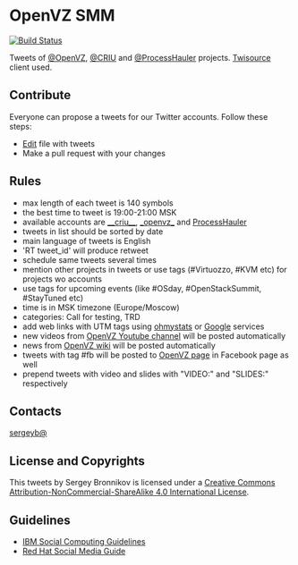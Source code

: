 # OpenVZ SMM

[![Build Status](https://travis-ci.org/ligurio/openvz-smm.svg?branch=master)](https://travis-ci.org/ligurio/openvz-smm)

Tweets of [@OpenVZ](https://twitter.com/_openvz_), [@CRIU](https://twitter.com/__criu__) and
[@ProcessHauler](https://twitter.com/ProcessHauler) projects.
[Twisource](https://github.com/ligurio/twisource) client used.

## Contribute

Everyone can propose a tweets for our Twitter accounts. Follow these steps:

- [Edit](https://github.com/ligurio/openvz-smm/edit/master/tweets.yml) file with tweets
- Make a pull request with your changes

## Rules

- max length of each tweet is 140 symbols
- the best time to tweet is 19:00-21:00 MSK
- available accounts are [\_\_criu\_\_](https://twitter.com/__criu__ ), [\_openvz\_](https://twitter.com/_openvz_) and [ProcessHauler](https://twitter.com/ProcessHauler)
- tweets in list should be sorted by date
- main language of tweets is English
- 'RT tweet\_id' will produce retweet
- schedule same tweets several times
- mention other projects in tweets or use tags (#Virtuozzo, #KVM etc) for projects wo accounts
- use tags for upcoming events (like #OSday, #OpenStackSummit, #StayTuned etc)
- time is in MSK timezone (Europe/Moscow)
- categories: Call for testing, TRD
- add web links with UTM tags using [ohmystats](https://ohmystats.com/utm) or [Google](https://goo.gl/zu4WVG) services
- new videos from [OpenVZ Youtube channel](http://www.youtube.com/c/OpenVZorg) will be posted automatically
- news from [OpenVZ wiki](https://openvz.org/News/updates) will be posted automatically
- tweets with tag #fb will be posted to [OpenVZ page](https://www.facebook.com/openvz.org) in Facebook page as well
- prepend tweets with video and slides with "VIDEO:" and "SLIDES:" respectively

## Contacts                               

[sergeyb@](https://twitter.com/estet)

## License and Copyrights

This tweets by Sergey Bronnikov is licensed under a [Creative Commons
Attribution-NonCommercial-ShareAlike 4.0 International
License](http://creativecommons.org/licenses/by-nc-sa/4.0/).

## Guidelines

- [IBM Social Computing Guidelines](https://www.ibm.com/blogs/zz/en/guidelines.html)
- [Red Hat Social Media Guide](http://brand.redhat.com/applications/social-media/)
